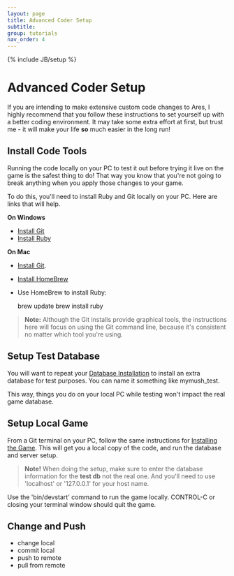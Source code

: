 ```yaml
---
layout: page
title: Advanced Coder Setup
subtitle: 
group: tutorials
nav_order: 4
---
```

{% include JB/setup %}

# Advanced Coder Setup

If you are intending to make extensive custom code changes to Ares, I highly recommend that you follow these instructions to set yourself up with a better coding environment.  It may take some extra effort at first, but trust me - it will make your life **so** much easier in the long run!




## Install Code Tools

Running the code locally on your PC to test it out before trying it live on the game is the safest thing to do!  That way you know that you're not going to break anything when you apply those changes to your game.

To do this, you'll need to install Ruby and Git locally on your PC.  Here are links that will help.

**On Windows**

* [Install Git](https://windows.github.com/)
* [Install Ruby](http://rubyinstaller.org/)

**On Mac**

* [Install Git](https://mac.github.com/).
* [Install HomeBrew](http://brew.sh/)
* Use HomeBrew to install Ruby:
<b></b>

    brew update
    brew install ruby

> **Note:** Although the Git installs provide graphical tools, the instructions here will focus on using the Git command line, because it's consistent no matter which tool you're using.

## Setup Test Database

You will want to repeat your [Database Installation]({{site.siteroot}}tutorials/admin/db-install.html) to install an extra database for test purposes.  You can name it something like mymush_test.

This way, things you do on your local PC while testing won't impact the real game database.

## Setup Local Game

From a Git terminal on your PC, follow the same instructions for [Installing the Game]({{site.siteroot}}tutorials/admin/install-code.html).  This will get you a local copy of the code, and run the database and server setup.

> **Note!**  When doing the setup, make sure to enter the database information for the **test db** not the real one.  And you'll need to use 'localhost' or '127.0.0.1' for your host name.

Use the 'bin/devstart' command to run the game locally. CONTROL-C or closing your terminal window should quit the game.

## Change and Push

* change local
* commit local
* push to remote
* pull from remote
